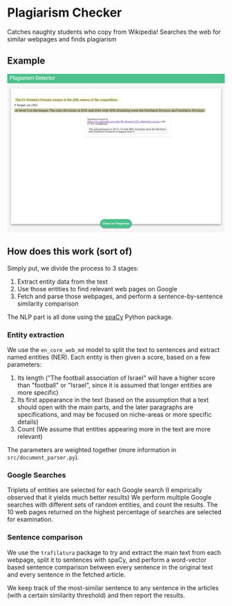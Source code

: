 # Plagiarism Checker

Catches naughty students who copy from Wikipedia! Searches the web for similar webpages and finds plagiarism

## Example

![Screenshot](https://raw.githubusercontent.com/yotam180/plagiarism-checker/master/doc/sample_picture.png)

## How does this work (sort of)

Simply put, we divide the process to 3 stages:

1. Extract entity data from the text
1. Use those entities to find relevant web pages on Google
1. Fetch and parse those webpages, and perform a sentence-by-sentence similarity comparison

The NLP part is all done using the [spaCy](https://spacy.io/) Python package.

### Entity extraction

We use the `en_core_web_md` model to split the text to sentences and extract named entities (NER). Each entity is then given a score, based on a few parameters:

1. Its length ("The football association of Israel" will have a higher score than "football" or "Israel", since it is assumed that longer entities are more specific)
1. Its first appearance in the text (based on the assumption that a text should open with the main parts, and the later paragraphs are specifications, and may be focused on niche-areas or more specific details)
1. Count (We assume that entities appearing more in the text are more relevant)

The parameters are weighted together (more information in `src/document_parser.py`).

### Google Searches

Triplets of entities are selected for each Google search (I empirically observed that it yields much better results)
We perform multiple Google searches with different sets of random entities, and count the results.
The 10 web pages returned on the highest percentage of searches are selected for examination.

### Sentence comparison

We use the `trafilatura` package to try and extract the main text from each webpage, split it to sentences with spaCy, and perform a word-vector based sentence comparison between every sentence in the original text and every sentence in the fetched article.

We keep track of the most-similar sentence to any sentence in the articles (with a certain similarity threshold) and then report the results.
